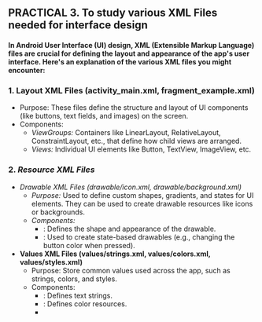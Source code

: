 ## PRACTICAL 3. To study various XML Files needed for interface design
#### In Android User Interface (UI) design, XML (Extensible Markup Language) files are crucial for defining the layout and appearance of the app's user interface. Here's an explanation of the various XML files you might encounter:

### 1. **Layout XML Files (activity_main.xml, fragment_example.xml)**
   - Purpose: These files define the structure and layout of UI components (like buttons, text fields, and images) on the screen.
   - Components:
     - *ViewGroups:* Containers like LinearLayout, RelativeLayout, ConstraintLayout, etc., that define how child views are arranged.
     - *Views:* Individual UI elements like Button, TextView, ImageView, etc.

### 2. *Resource XML Files*
   - *Drawable XML Files (drawable/icon.xml, drawable/background.xml)*
     - *Purpose:* Used to define custom shapes, gradients, and states for UI elements. They can be used to create drawable resources like icons or backgrounds.
     - *Components:*
       - <shape>: Defines the shape and appearance of the drawable.
       - <selector>: Used to create state-based drawables (e.g., changing the button color when pressed).
   - **Values XML Files (values/strings.xml, values/colors.xml, values/styles.xml)**
     - Purpose: Store common values used across the app, such as strings, colors, and styles.
     - Components:
       - <string>: Defines text strings.
       - <color>: Defines color resources.
       - <style>: Defines a collection of attributes for consistent UI design.

### 3. **Manifest XML File (AndroidManifest.xml)**
   - Purpose: Describes essential information about the app, including its components, permissions, and hardware features.
   - Components:
     - <activity>: Declares an activity in the app.
     - <permission>: Specifies permissions required by the app.
     - <intent-filter>: Defines how an activity responds to different intents.

### 4. **Menu XML Files (menu/menu_main.xml)**
   - Purpose: Define the structure of menus in the app, such as options menus, context menus, or popup menus.
   - Components:
     - <menu>: The root element that can contain multiple <item> elements.
     - <item>: Represents individual menu items with attributes like title, icon, and id.

### 5. **Navigation XML Files (navigation/nav_graph.xml)**
   - Purpose: Used to define navigation flow within an app using the Navigation component.
   - Components:
     - <navigation>: The root element that defines the navigation graph.
     - <fragment>: Represents individual fragments and their navigation actions.

### 6. **Animator XML Files (animator/fade_in.xml, animator/slide_out.xml)**
   - Purpose: Define animations for UI transitions or interactions.
   - Components:
     - <objectAnimator>: Defines property animations for views.

### 7. **Layout XML Files for Different Configurations (layout/activity_main.xml, layout-land/activity_main.xml)**
   - Purpose: Define different layouts for different screen sizes or orientations (e.g., portrait vs. landscape).
   - Components: Similar to standard layout files but tailored for specific configurations.
